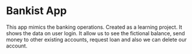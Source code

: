 # Bankist App

This app mimics the banking operations. Created as a learning project. It shows the data on user login. It allow us to see the fictional balance, send money to other existing accounts, request loan and also we can delete our account.
